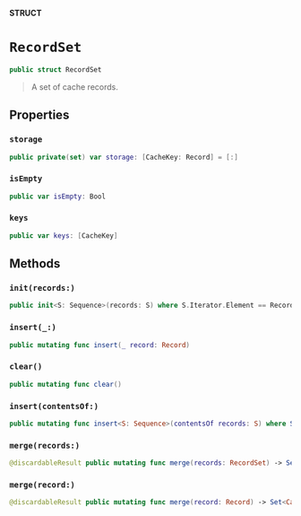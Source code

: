 **STRUCT**

# `RecordSet`

```swift
public struct RecordSet
```

> A set of cache records.

## Properties
### `storage`

```swift
public private(set) var storage: [CacheKey: Record] = [:]
```

### `isEmpty`

```swift
public var isEmpty: Bool
```

### `keys`

```swift
public var keys: [CacheKey]
```

## Methods
### `init(records:)`

```swift
public init<S: Sequence>(records: S) where S.Iterator.Element == Record
```

### `insert(_:)`

```swift
public mutating func insert(_ record: Record)
```

### `clear()`

```swift
public mutating func clear()
```

### `insert(contentsOf:)`

```swift
public mutating func insert<S: Sequence>(contentsOf records: S) where S.Iterator.Element == Record
```

### `merge(records:)`

```swift
@discardableResult public mutating func merge(records: RecordSet) -> Set<CacheKey>
```

### `merge(record:)`

```swift
@discardableResult public mutating func merge(record: Record) -> Set<CacheKey>
```
